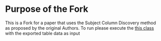 # Purpose of the Fork
This is a Fork for a paper that uses the Subject Column Discovery method as proposed by the original Authors.
To run please execute the [this class](sti-main/src/uk/ac/shef/dcs/sti/SubjectColumnDetectionMain.java)  with the exported table data as input
